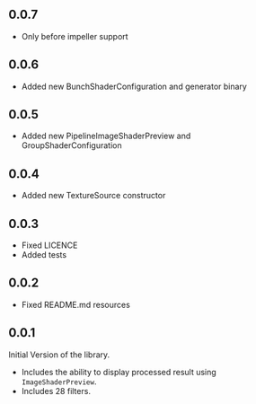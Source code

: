 ## 0.0.7

- Only before impeller support

## 0.0.6

- Added new BunchShaderConfiguration and generator binary

## 0.0.5

- Added new PipelineImageShaderPreview and GroupShaderConfiguration

## 0.0.4

- Added new TextureSource constructor

## 0.0.3

- Fixed LICENCE
- Added tests

## 0.0.2

- Fixed README.md resources

## 0.0.1

Initial Version of the library.

- Includes the ability to display processed result using `ImageShaderPreview`.
- Includes 28 filters.
